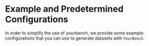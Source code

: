 # Example and Predetermined Configurations

In order to simplify the use of yourbench, we provide some example configurations that you can use to generate datasets with `YourBench`.
